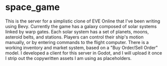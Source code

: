 # space_game
This is the server for a simplistic clone of EVE Online that I've been writing using Bevy.
Currently the game has a galaxy composed of solar systems linked by warp gates. Each solar system has a set of planets, moons, asteroid belts, and stations.
Players can control their ship's motion manually, or by entering commands to the flight computer.
There is a working inventory and market system, based on a "Buy Order/Sell Order" model.
I developed a client for this server in Godot, and I will upload it once I strip out the copywritten assets I am using as placeholders. 
